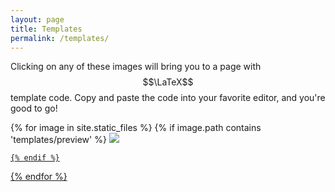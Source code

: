 ```yaml
---
layout: page
title: Templates
permalink: /templates/
---
```


Clicking on any of these images will bring you to a page with $$\LaTeX$$
template code. Copy and paste the code into your favorite editor, and you're
good to go!

<div class="padding"></div>

<div class="template_container">
{% for image in site.static_files %}
    {% if image.path contains 'templates/preview' %}

<!-- Jekyll is silly and doesn't allow indentation here-->
<a href="{{ site.baseurl }}/templates/{{ image.name }}">
<img src="{{ site.baseurl }}{{ image.path }}" class="tile" />

    {% endif %}
{% endfor %}

<!-- Jekyll is silly and doesn't want me to close the div tag-->
